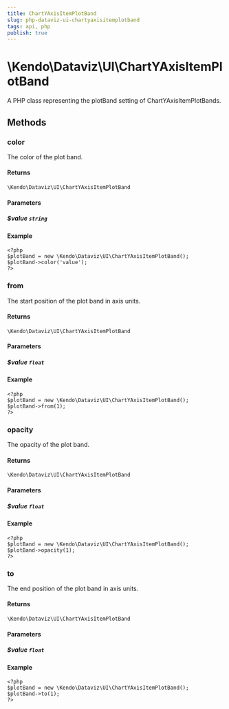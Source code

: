 ```yaml
---
title: ChartYAxisItemPlotBand
slug: php-dataviz-ui-chartyaxisitemplotband
tags: api, php
publish: true
---
```


# \Kendo\Dataviz\UI\ChartYAxisItemPlotBand

A PHP class representing the plotBand setting of ChartYAxisItemPlotBands.


## Methods

### color
The color of the plot band.

#### Returns
`\Kendo\Dataviz\UI\ChartYAxisItemPlotBand`

#### Parameters

##### $value `string`



#### Example 
    <?php
    $plotBand = new \Kendo\Dataviz\UI\ChartYAxisItemPlotBand();
    $plotBand->color('value');
    ?>

### from
The start position of the plot band in axis units.

#### Returns
`\Kendo\Dataviz\UI\ChartYAxisItemPlotBand`

#### Parameters

##### $value `float`



#### Example 
    <?php
    $plotBand = new \Kendo\Dataviz\UI\ChartYAxisItemPlotBand();
    $plotBand->from(1);
    ?>

### opacity
The opacity of the plot band.

#### Returns
`\Kendo\Dataviz\UI\ChartYAxisItemPlotBand`

#### Parameters

##### $value `float`



#### Example 
    <?php
    $plotBand = new \Kendo\Dataviz\UI\ChartYAxisItemPlotBand();
    $plotBand->opacity(1);
    ?>

### to
The end position of the plot band in axis units.

#### Returns
`\Kendo\Dataviz\UI\ChartYAxisItemPlotBand`

#### Parameters

##### $value `float`



#### Example 
    <?php
    $plotBand = new \Kendo\Dataviz\UI\ChartYAxisItemPlotBand();
    $plotBand->to(1);
    ?>


